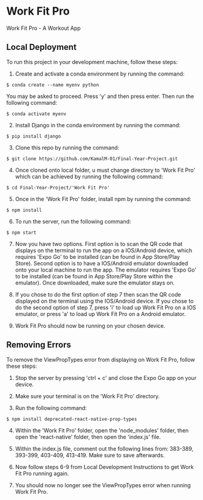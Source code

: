 # Work Fit Pro

Work Fit Pro - A Workout App

## Local Deployment 

To run this project in your development machine, follow these steps:


1. Create and activate a conda environment by running the command: 

```console
$ conda create --name myenv python
```

You may be asked to proceed. Press 'y' and then press enter. Then run the following command: 

```console
$ conda activate myenv
```


2. Install Django in the conda environment by running the command: 

```console
$ pip install django
```


3. Clone this repo by running the command: 

```console
$ git clone https://github.com/KamalM-01/Final-Year-Project.git
```


4. Once cloned onto local folder, u must change directory to 'Work Fit Pro' which can be achieved by running the following command: 

```console
$ cd Final-Year-Project/'Work Fit Pro'
```


5. Once in the 'Work Fit Pro' folder, install npm by running the command: 

```console
$ npm install
```


6. To run the server, run the following command: 

```console
$ npm start
```


7. Now you have two options. First option is to scan the QR code that displays on the terminal to run the app on a IOS/Android device, which requires 'Expo Go' to be installed (can be found in App Store/Play Store). Second option is to have a IOS/Android emulator downloaded onto your local machine to run the app. The emulator requires 'Expo Go' to be installed (can be found in App Store/Play Store within the emulator). Once downloaded, make sure the emulator stays on. 


8. If you chose to do the first option of step 7 then scan the QR code displayed on the terminal using the IOS/Android device. If you chose to do the second option of step 7, press 'i' to load up Work Fit Pro on a IOS emulator, or press 'a' to load up Work Fit Pro on a Android emulator. 


9. Work Fit Pro should now be running on your chosen device. 


## Removing Errors

To remove the ViewPropTypes error from displaying on Work Fit Pro, follow these steps:


1. Stop the server by pressing 'ctrl + c' and close the Expo Go app on your device. 


2. Make sure your terminal is on the 'Work Fit Pro' directory. 


3. Run the following command:

```console
$ npm install deprecated-react-native-prop-types
```

4. Within the 'Work Fit Pro' folder, open the 'node_modules' folder, then open the 'react-native' folder, then open the 'index.js' file. 


5. Within the index.js file, comment out the following lines from: 383-389, 393-399, 403-409, 413-419. Make sure to save afterwards. 


6. Now follow steps 6-9 from Local Development Instructions to get Work Fit Pro running again. 


7. You should now no longer see the ViewPropTypes error when running Work Fit Pro.  


